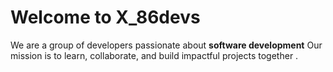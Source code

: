 #  Welcome to X_86devs

We are a group of developers passionate about **software development**
Our mission is to learn, collaborate, and build impactful projects together .


